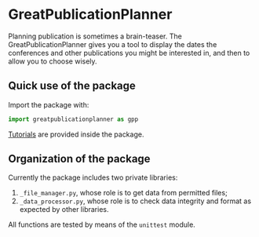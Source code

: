 # GreatPublicationPlanner
Planning publication is sometimes a brain-teaser. The GreatPublicationPlanner gives you a tool to display the dates the conferences and other publications you might be interested in, and then to allow you to choose wisely.


## Quick use of the package

Import the package with:

```python
import greatpublicationplanner as gpp
```

[Tutorials](./greatpublicationplanner/tutorials) are provided inside the package.


## Organization of the package
Currently the package includes two private libraries:
1. `_file_manager.py`, whose role is to get data from permitted files;
2. `_data_processor.py`, whose role is to check data integrity and format as expected by other libraries.

All functions are tested by means of the `unittest` module.
